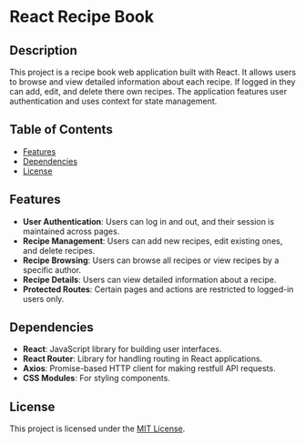 # React Recipe Book

## Description

This project is a recipe book web application built with React. It allows users to browse and view detailed information about each recipe. If logged in they can add, edit, and delete there own recipes. The application features user authentication and uses context for state management.

## Table of Contents

- [Features](#features)
- [Dependencies](#dependencies)
- [License](#license)

## Features

- **User Authentication**: Users can log in and out, and their session is maintained across pages.
- **Recipe Management**: Users can add new recipes, edit existing ones, and delete recipes.
- **Recipe Browsing**: Users can browse all recipes or view recipes by a specific author.
- **Recipe Details**: Users can view detailed information about a recipe.
- **Protected Routes**: Certain pages and actions are restricted to logged-in users only.

## Dependencies

- **React**: JavaScript library for building user interfaces.
- **React Router**: Library for handling routing in React applications.
- **Axios**: Promise-based HTTP client for making restfull API requests.
- **CSS Modules**: For styling components.

## License

This project is licensed under the [MIT License](https://github.com/justArale/recipe-book-app/blob/main/LICENSE).
